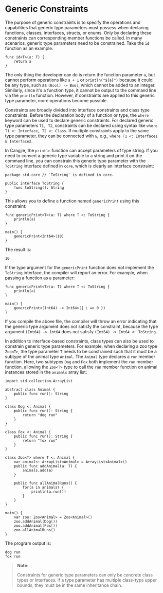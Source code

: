 # Generic Constraints

The purpose of generic constraints is to specify the operations and capabilities that generic type parameters must possess when declaring functions, classes, interfaces, structs, or enums. Only by declaring these constraints can corresponding member functions be called. In many scenarios, generic type parameters need to be constrained. Take the `id` function as an example:

<!-- compile -->

```cangjie
func id<T>(a: T) {
    return a
}
```

The only thing the developer can do is return the function parameter `a`, but cannot perform operations like `a + 1` or `println("${a}")` because it could be any type, such as `(Bool) -> Bool`, which cannot be added to an integer. Similarly, since it's a function type, it cannot be output to the command line via the `println` function. However, if constraints are applied to this generic type parameter, more operations become possible.

Constraints are broadly divided into interface constraints and class type constraints. Before the declaration body of a function or type, the `where` keyword can be used to declare generic constraints. For declared generic type parameters `T1, T2`, constraints can be declared using syntax like `where T1 <: Interface, T2 <: Class`. If multiple constraints apply to the same type parameter, they can be connected with `&`, e.g., `where T1 <: Interface1 & Interface2`.

In Cangjie, the `println` function can accept parameters of type string. If you need to convert a generic type variable to a string and print it on the command line, you can constrain this generic type parameter with the `ToString` interface defined in `core`, which is clearly an interface constraint:

```cangjie
package std.core // `ToString` is defined in core.

public interface ToString {
    func toString(): String
}
```

This allows you to define a function named `genericPrint` using this constraint:

<!-- verify -->

```cangjie
func genericPrint<T>(a: T) where T <: ToString {
    println(a)
}

main() {
    genericPrint<Int64>(10)
}
```

The result is:

```text
10
```

If the type argument for the `genericPrint` function does not implement the `ToString` interface, the compiler will report an error. For example, when passing a function as a parameter:

<!-- compile.error -->

```cangjie
func genericPrint<T>(a: T) where T <: ToString {
    println(a)
}

main() {
    genericPrint<(Int64) -> Int64>({ i => 0 })
}
```

If you compile the above file, the compiler will throw an error indicating that the generic type argument does not satisfy the constraint, because the type argument `(Int64) -> Int64` does not satisfy `(Int64) -> Int64 <: ToString`.

In addition to interface-based constraints, class types can also be used to constrain generic type parameters. For example, when declaring a zoo type `Zoo<T>`, the type parameter `T` needs to be constrained such that it must be a subtype of the animal type `Animal`. The `Animal` type declares a `run` member function. Here, two subtypes `Dog` and `Fox` both implement the `run` member function, allowing the `Zoo<T>` type to call the `run` member function on animal instances stored in the `animals` array list:

<!-- verify -->

```cangjie
import std.collection.ArrayList

abstract class Animal {
    public func run(): String
}

class Dog <: Animal {
    public func run(): String {
        return "dog run"
    }
}

class Fox <: Animal {
    public func run(): String {
        return "fox run"
    }
}

class Zoo<T> where T <: Animal {
    var animals: ArrayList<Animal> = ArrayList<Animal>()
    public func addAnimal(a: T) {
        animals.add(a)
    }

    public func allAnimalRuns() {
        for(a in animals) {
            println(a.run())
        }
    }
}

main() {
    var zoo: Zoo<Animal> = Zoo<Animal>()
    zoo.addAnimal(Dog())
    zoo.addAnimal(Fox())
    zoo.allAnimalRuns()
}
```

The program output is:

```text
dog run
fox run
```

> **Note:**
>
> Constraints for generic type parameters can only be concrete class types or interfaces. If a type parameter has multiple class-type upper bounds, they must be in the same inheritance chain.